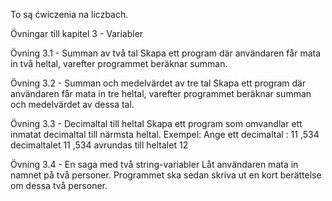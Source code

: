 To są ćwiczenia na liczbach.

Övningar till kapitel 3 - Variabler

Övning 3.1 - Summan av två tal
Skapa ett program där användaren får mata in två heltal, varefter programmet
beräknar summan.

Övning 3.2 - Summan och medelvärdet av tre tal
Skapa ett program där användaren får mata in tre heltal, varefter programmet
beräknar summan och medelvärdet av dessa tal.

Övning 3.3 - Decimaltal till heltal
Skapa ett program som omvandlar ett inmatat decimaltal till närmsta heltal.
Exempel:
    Ange ett decimaltal : 11 ,534
    decimaltalet 11 ,534 avrundas till heltalet 12
    
Övning 3.4 - En saga med två string-variabler
Låt användaren mata in namnet på två personer. Programmet ska sedan skriva
ut en kort berättelse om dessa två personer.

